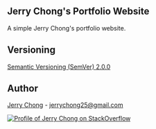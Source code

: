 ## Jerry Chong's Portfolio Website

A simple Jerry Chong's portfolio website.

## Versioning

[Semantic Versioning (SemVer) 2.0.0](http://semver.org/)

## Author

[Jerry Chong](https://www.linkedin.com/in/chonghf/) - <jerrychong25@gmail.com> 

[![Profile of Jerry Chong on StackOverflow](https://stackoverflow.com/users/flair/5918539.png)](https://stackoverflow.com/users/5918539/jerry-chong)
